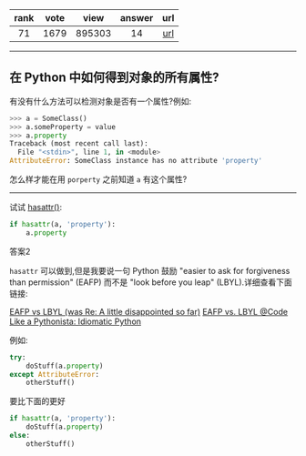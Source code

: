 
| rank | vote | view | answer | url |
|:-:|:-:|:-:|:-:|:-:|
|71|1679|895303|14| [url](http://stackoverflow.com/questions/610883/how-to-know-if-an-object-has-an-attribute-in-python) |
***

## 在 Python 中如何得到对象的所有属性?

有没有什么方法可以检测对象是否有一个属性?例如:

```python
>>> a = SomeClass()
>>> a.someProperty = value
>>> a.property
Traceback (most recent call last):
  File "<stdin>", line 1, in <module>
AttributeError: SomeClass instance has no attribute 'property'
```

怎么样才能在用 `porperty` 之前知道 `a` 有这个属性?

***

试试 [hasattr()](https://docs.python.org/3/library/functions.html#hasattr):

```python
if hasattr(a, 'property'):
    a.property
```

答案2

`hasattr` 可以做到,但是我要说一句 Python 鼓励 "easier to ask for forgiveness than permission" (EAFP) 而不是 "look before you leap" (LBYL).详细查看下面链接:

[EAFP vs LBYL (was Re: A little disappointed so far)](http://web.archive.org/web/20070929122422/http://mail.python.org/pipermail/python-list/2003-May/205182.html)
[EAFP vs. LBYL @Code Like a Pythonista: Idiomatic Python](https://web.archive.org/web/20180411011411/http://python.net/~goodger/projects/pycon/2007/idiomatic/handout.html#eafp-vs-lbyl)

例如:

```python
try:
    doStuff(a.property)
except AttributeError:
    otherStuff()
```

要比下面的更好

```python
if hasattr(a, 'property'):
    doStuff(a.property)
else:
    otherStuff()
```

